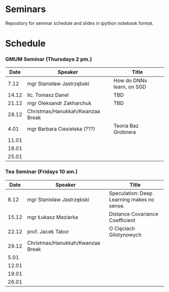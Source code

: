 # Seminars
Repository for seminar schedule and slides in ipython notebook format.

# Schedule
### GMUM Seminar (Thursdays 2 pm.)
| Date  | Speaker                                            | Title                                                      |
|-------|----------------------------------------------------|----------------------------------------------------------- | 
|  7.12 | mgr Stanisław Jastrzębski                          | How do DNNs learn, on SGD                                  |
| 14.12 | lic. Tomasz Danel                                  | TBD                                                        |
| 21.12 | mgr Oleksandr Zakharchuk                           | TBD                                                        |
| 28.12 | Christmas/Hanukkah/Kwanzaa Break                   |                                                            |
|  4.01 | mgr Barbara Ciesielska (???)                       | Teoria Baz Grobnera                                        |
| 11.01 |                                                    |                                                            |
| 18.01 |                                                    |                                                            |
| 25.01 |                                                    |                                                            |


### Tea Seminar (Fridays 10 am.)
| Date  | Speaker                                            | Title                                                      |
|-------|----------------------------------------------------|----------------------------------------------------------- | 
|  8.12 | mgr Stanisław Jastrzębski                          | Speculation: Deep Learning makes no sense.                 |
| 15.12 | mgr Łukasz Maziarka                                | Distance Covariance Coefficient                            |
| 22.12 | prof. Jacek Tabor                                  | O Cięciach Gilotynowych                                    |
| 29.12 | Christmas/Hanukkah/Kwanzaa Break                   |                                                            |
|  5.01 |                                                    |                                                            |
| 12.01 |                                                    |                                                            |
| 19.01 |                                                    |                                                            |
| 26.01 |                                                    |                                                            |
